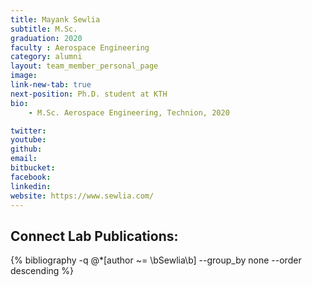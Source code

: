 ```yaml
---
title: Mayank Sewlia
subtitle: M.Sc. 
graduation: 2020
faculty : Aerospace Engineering
category: alumni
layout: team_member_personal_page
image: 
link-new-tab: true
next-position: Ph.D. student at KTH
bio:
    - M.Sc. Aerospace Engineering, Technion, 2020

twitter: 
youtube: 
github: 
email: 
bitbucket: 
facebook: 
linkedin:
website: https://www.sewlia.com/
---
```


## Connect Lab Publications:

{% bibliography -q @*[author ~= \bSewlia\b] --group_by none --order descending %}